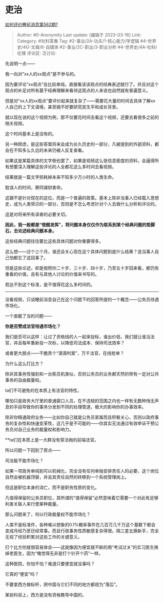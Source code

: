 # 吏治
[如何评价睡前消息第562期?](https://www.zhihu.com/question/589244144/answer/2938223553)

> Author: #0-Anonymity
> Last update: [编辑于 2023-03-16]
> Link:
> Category: #社科答集
> Tag: #2-事业/2A-功夫/1-核心能力/学逻辑 #4-世界史/4G-文娱/6-自媒体 #2-事业/2C-职业/3-职业分析 #4-世界史/4A-社科/伦理 
> 评论区:
> 泛讨论:

先说明一点——

我一向对“xx人的xx观点”是不参与的。

因为要评论“xx观点”会比较单纯，直接看该该观点的经典表述就行了。并且对这个观点的补足对所有基于经典理解来看待这观点的人来说也自然就有普遍意义。

但是对“xx人的xx观点”要评价起来就复杂了——需要花大量的时间去具体了解xx人自己的上下文语境，甚至搞不好要研究其生平和成长背景。

就以现在说的这个视频为例，那不仅要花时间去看这个视频，还要去看很多之前的相关视频。

这个时间基本上是没有的。

另一种顾虑，是这些答案将来会成为长久历史的一部分，凡被提到的外部资料，都会在不知多么久远的未来仍被人反复查看。

如果这是某篇具体的文字倒也罢了，如果是视频这么低信息密度的资料，会逼得所有想要深入理解这些评论的人全都花这么多时间去看视频。

结果就是一篇文字损耗掉未来不知多少万小时的人类生命。

耽误人的时间，罪同谋财害命。

这跟不是针对现在的这位，而是一个普遍的政策。基本上除非当事人已经载入思想史，成为人类常识的一部分，否则是不怎么考虑针对个人去做什么分析和评论的。

这是对将来所有读者的必要关切。

**因此，我一般都是“借题发挥”，将问题本身仅仅作为联系到某个经典问题的垫脚石，去论述经典问题本身。**

这些经典问题往往要比这些具体问题对你重要得多。

这么想——过个三个月，谁还会关心现在这个具体问题到底什么结果？连当事人自己怕都忘了这回事了。

但是这些论述，却是按照你二十岁、三十岁、四十岁，乃至五十岁回来看，都仍有重看的价值，且有与其他人讨论的价值来书写的。

若达不到这个标准，是不值得花这么多时间的。

---

没看视频，只谈睡前消息自己在这个问题下的回答所提的一个概念——公务员待遇市场化。

一个直截了当的问题——

**你是否赞成法官待遇市场化？**

我们是否可以这样：让过了资格线的人一起来投标，谁出价低，我们就让谁当法官，并且每年重新投一次标，以降低司法成本、保持司法效率？

或者更大胆点——干脆弄个“滴滴判案”，万千法官，在线抢单？

为什么这么打比方？

除非其事务性强到和一台柜员机类似，否则公务员的业务都天然的带有一定对公共事务的自由裁量权。

ta们不可避免的在本质上有法官的特性。

哪怕只是政务大厅里的普通窗口人员，在不违规的范围之内也一样有无数种悄无声息的手段导致你的事务分发到不同的处理管道，极大的影响你的办事效率。

除非你精通政府业务——比如你自己就是公务员家属而且积极关心，否则以政府事务的复杂性和快速变革性，这几乎是不可能的——你其实无法通过有效申诉干预公务员对自己业务的裁量权和影响力。

**ta们在本质上是一大群没有穿法袍的前端法官。

所以问题一下回到了原点——

司法能不能市场化？

如果一项政务单纯到可以机械化，完全没有任何单独安排责任人的必要，这个岗位自然会被机器顶替，并且其责任自然的转移到一个系统管理岗上。

但这是职位本身的消亡，而不是职务性质的变化。

凡值得保留的公务员职位，其所谓的“值得保留”必然意味着它需要一个对此有足够利害关联人来行使某种裁量。

那么问题来了，何以行政裁量权不能市场化？

人类不是标准件，各种难以想象的0.1%概率事件在几百万几千万这个基数下都会变成月经乃至日经常事。而且行政事务性质敏感复杂得很。隔三差五换新手，完全无视了经验积累对这些工作的关键意义。

打个比方你就很容易体会——这就像因为便宜就不断的用“考试过关”的实习医生换掉老医生，因为“俺觉得无非是打个针开个药”一样。

这种医院，你怕不怕？难道只要便宜就没事吗？

它真的“便宜”吗？

不要拿西方做标杆，把中国与它们不同的地方都视为“落后”。

某些科目上，西方是没有资格教导中国的。
